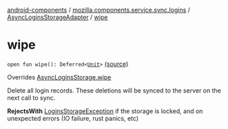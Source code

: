 [android-components](../../index.md) / [mozilla.components.service.sync.logins](../index.md) / [AsyncLoginsStorageAdapter](index.md) / [wipe](./wipe.md)

# wipe

`open fun wipe(): Deferred<`[`Unit`](https://kotlinlang.org/api/latest/jvm/stdlib/kotlin/-unit/index.html)`>` [(source)](https://github.com/mozilla-mobile/android-components/blob/master/components/service/sync-logins/src/main/java/mozilla/components/service/sync/logins/AsyncLoginsStorage.kt#L339)

Overrides [AsyncLoginsStorage.wipe](../-async-logins-storage/wipe.md)

Delete all login records. These deletions will be synced to the server on the next call to sync.

**RejectsWith**
[LoginsStorageException](../-logins-storage-exception.md) if the storage is locked, and on unexpected
    errors (IO failure, rust panics, etc)

